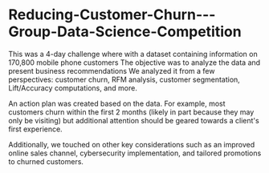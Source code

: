 # Reducing-Customer-Churn---Group-Data-Science-Competition

This was a 4-day challenge where with a dataset containing information on 170,800 mobile phone customers
The objective was to analyze the data and present business recommendations
We analyzed it from a few perspectives: customer churn, RFM analysis, customer segmentation, Lift/Accuracy computations, and more.

An action plan was created based on the data. For example, most customers churn within the first 2 months (likely in part because they may only be visiting) but additional attention should be geared towards a client's first experience.

Additionally, we touched on other key considerations such as an improved online sales channel, cybersecurity implementation, and tailored promotions to churned customers.
